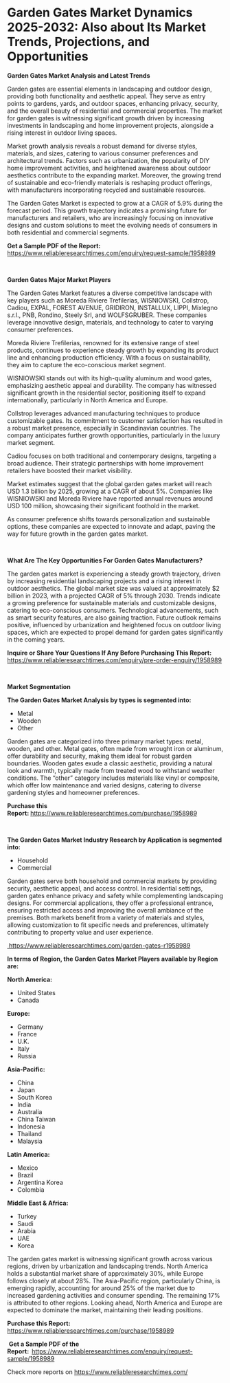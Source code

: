 <p><h1>Garden Gates Market Dynamics 2025-2032: Also about Its Market Trends, Projections, and Opportunities</h1></p><p><strong>Garden Gates Market Analysis and Latest Trends</strong></p>
<p><p>Garden gates are essential elements in landscaping and outdoor design, providing both functionality and aesthetic appeal. They serve as entry points to gardens, yards, and outdoor spaces, enhancing privacy, security, and the overall beauty of residential and commercial properties. The market for garden gates is witnessing significant growth driven by increasing investments in landscaping and home improvement projects, alongside a rising interest in outdoor living spaces.</p><p>Market growth analysis reveals a robust demand for diverse styles, materials, and sizes, catering to various consumer preferences and architectural trends. Factors such as urbanization, the popularity of DIY home improvement activities, and heightened awareness about outdoor aesthetics contribute to the expanding market. Moreover, the growing trend of sustainable and eco-friendly materials is reshaping product offerings, with manufacturers incorporating recycled and sustainable resources.</p><p>The Garden Gates Market is expected to grow at a CAGR of 5.9% during the forecast period. This growth trajectory indicates a promising future for manufacturers and retailers, who are increasingly focusing on innovative designs and custom solutions to meet the evolving needs of consumers in both residential and commercial segments.</p></p>
<p><strong>Get a Sample PDF of the Report:&nbsp;</strong> <a href="https://www.reliableresearchtimes.com/enquiry/request-sample/1958989?utm_campaign=3548&utm_medium=2&utm_source=Github&utm_content=ia&utm_term=04042025&utm_id=garden-gates">https://www.reliableresearchtimes.com/enquiry/request-sample/1958989</a></p>
<p>&nbsp;</p>
<p><strong>Garden Gates Major Market Players</strong></p>
<p><p>The Garden Gates Market features a diverse competitive landscape with key players such as Moreda Riviere Trefilerias, WISNIOWSKI, Collstrop, Cadiou, EXPAL, FOREST AVENUE, GRIDIRON, INSTALLUX, LIPPI, Mixlegno s.r.l., PNB, Rondino, Steely Srl, and WOLFSGRUBER. These companies leverage innovative design, materials, and technology to cater to varying consumer preferences.</p><p>Moreda Riviere Trefilerias, renowned for its extensive range of steel products, continues to experience steady growth by expanding its product line and enhancing production efficiency. With a focus on sustainability, they aim to capture the eco-conscious market segment.</p><p>WISNIOWSKI stands out with its high-quality aluminum and wood gates, emphasizing aesthetic appeal and durability. The company has witnessed significant growth in the residential sector, positioning itself to expand internationally, particularly in North America and Europe.</p><p>Collstrop leverages advanced manufacturing techniques to produce customizable gates. Its commitment to customer satisfaction has resulted in a robust market presence, especially in Scandinavian countries. The company anticipates further growth opportunities, particularly in the luxury market segment.</p><p>Cadiou focuses on both traditional and contemporary designs, targeting a broad audience. Their strategic partnerships with home improvement retailers have boosted their market visibility.</p><p>Market estimates suggest that the global garden gates market will reach USD 1.3 billion by 2025, growing at a CAGR of about 5%. Companies like WISNIOWSKI and Moreda Riviere have reported annual revenues around USD 100 million, showcasing their significant foothold in the market.</p><p>As consumer preference shifts towards personalization and sustainable options, these companies are expected to innovate and adapt, paving the way for future growth in the garden gates market.</p></p>
<p>&nbsp;</p>
<p><strong>What Are The Key Opportunities For Garden Gates Manufacturers?</strong></p>
<p><p>The garden gates market is experiencing a steady growth trajectory, driven by increasing residential landscaping projects and a rising interest in outdoor aesthetics. The global market size was valued at approximately $2 billion in 2023, with a projected CAGR of 5% through 2030. Trends indicate a growing preference for sustainable materials and customizable designs, catering to eco-conscious consumers. Technological advancements, such as smart security features, are also gaining traction. Future outlook remains positive, influenced by urbanization and heightened focus on outdoor living spaces, which are expected to propel demand for garden gates significantly in the coming years.</p></p>
<p><strong>Inquire or Share Your Questions If Any Before Purchasing This Report:</strong> <a href="https://www.reliableresearchtimes.com/enquiry/pre-order-enquiry/1958989?utm_campaign=3548&utm_medium=2&utm_source=Github&utm_content=ia&utm_term=04042025&utm_id=garden-gates">https://www.reliableresearchtimes.com/enquiry/pre-order-enquiry/1958989</a></p>
<p>&nbsp;</p>
<p><strong>Market Segmentation</strong></p>
<p><strong>The Garden Gates Market Analysis by types is segmented into:</strong></p>
<p><ul><li>Metal</li><li>Wooden</li><li>Other</li></ul></p>
<p><p>Garden gates are categorized into three primary market types: metal, wooden, and other. Metal gates, often made from wrought iron or aluminum, offer durability and security, making them ideal for robust garden boundaries. Wooden gates exude a classic aesthetic, providing a natural look and warmth, typically made from treated wood to withstand weather conditions. The “other” category includes materials like vinyl or composite, which offer low maintenance and varied designs, catering to diverse gardening styles and homeowner preferences.</p></p>
<p><strong>Purchase this Report:&nbsp;</strong><a href="https://www.reliableresearchtimes.com/purchase/1958989?utm_campaign=3548&utm_medium=2&utm_source=Github&utm_content=ia&utm_term=04042025&utm_id=garden-gates">https://www.reliableresearchtimes.com/purchase/1958989</a></p>
<p>&nbsp;</p>
<p><strong>The Garden Gates Market Industry Research by Application is segmented into:</strong></p>
<p><ul><li>Household</li><li>Commercial</li></ul></p>
<p><p>Garden gates serve both household and commercial markets by providing security, aesthetic appeal, and access control. In residential settings, garden gates enhance privacy and safety while complementing landscaping designs. For commercial applications, they offer a professional entrance, ensuring restricted access and improving the overall ambiance of the premises. Both markets benefit from a variety of materials and styles, allowing customization to fit specific needs and preferences, ultimately contributing to property value and user experience.</p></p>
<p><a href="https://www.reliableresearchtimes.com/garden-gates-r1958989?utm_campaign=3548&utm_medium=2&utm_source=Github&utm_content=ia&utm_term=04042025&utm_id=garden-gates">&nbsp;https://www.reliableresearchtimes.com/garden-gates-r1958989</a></p>
<p><strong>In terms of Region, the Garden Gates Market Players available by Region are:</strong></p>
<p>
    <p> <strong> North America: </strong>
        <ul>
            <li>United States</li>
            <li>Canada</li>
        </ul>
        </p> 
    <p> <strong> Europe: </strong>
        <ul>
            <li>Germany</li>
            <li>France</li>
            <li>U.K.</li>
            <li>Italy</li>
            <li>Russia</li>
        </ul>
        </p> 
    <p> <strong> Asia-Pacific: </strong>
        <ul>
            <li>China</li>
            <li>Japan</li>
            <li>South Korea</li>
            <li>India</li>
            <li>Australia</li>
            <li>China Taiwan</li>
            <li>Indonesia</li>
            <li>Thailand</li>
            <li>Malaysia</li>
        </ul>
        </p> 
    <p> <strong> Latin America: </strong>
        <ul>
            <li>Mexico</li>
            <li>Brazil</li>
            <li>Argentina Korea</li>
            <li>Colombia</li>
        </ul>
        </p> 
    <p> <strong> Middle East & Africa: </strong>
        <ul>
            <li>Turkey</li>
            <li>Saudi</li>
            <li>Arabia</li>
            <li>UAE</li>
            <li>Korea</li>
        </ul>
    </p>
    </p>
<p><p>The garden gates market is witnessing significant growth across various regions, driven by urbanization and landscaping trends. North America holds a substantial market share of approximately 30%, while Europe follows closely at about 28%. The Asia-Pacific region, particularly China, is emerging rapidly, accounting for around 25% of the market due to increased gardening activities and consumer spending. The remaining 17% is attributed to other regions. Looking ahead, North America and Europe are expected to dominate the market, maintaining their leading positions.</p></p>
<p><strong>Purchase this Report: </strong><a href="https://www.reliableresearchtimes.com/purchase/1958989?utm_campaign=3548&utm_medium=2&utm_source=Github&utm_content=ia&utm_term=04042025&utm_id=garden-gates">https://www.reliableresearchtimes.com/purchase/1958989</a></p>
<p>&nbsp;<strong>Get a Sample PDF of the Report:&nbsp;&nbsp;</strong><a href="https://www.reliableresearchtimes.com/enquiry/request-sample/1958989?utm_campaign=3548&utm_medium=2&utm_source=Github&utm_content=ia&utm_term=04042025&utm_id=garden-gates">https://www.reliableresearchtimes.com/enquiry/request-sample/1958989</a></p>
<p><strong></strong></p>
<p>Check more reports on <a href="https://www.reliableresearchtimes.com/?utm_campaign=3548&utm_medium=2&utm_source=Github&utm_content=ia&utm_term=04042025&utm_id=garden-gates">https://www.reliableresearchtimes.com/</a></p>